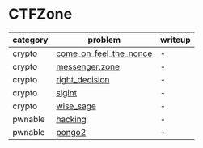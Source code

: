 # CTFZone

category | problem | writeup
--- | --- | ---
crypto | [come_on_feel_the_nonce](crypto/come_on_feel_the_nonce) | -
crypto | [messenger.zone](crypto/messenger.zone) | -
crypto | [right_decision](crypto/right_decision) | -
crypto | [sigint](crypto/sigint) | -
crypto | [wise_sage](crypto/wise_sage) | -
pwnable | [hacking](pwnable/hacking) | -
pwnable | [pongo2](pwnable/pongo2) | -
